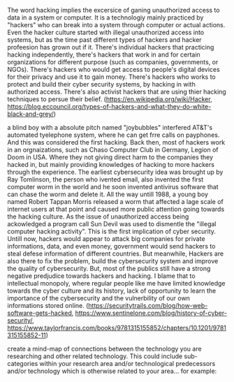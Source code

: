 The word hacking implies the excersice of ganing unauthorized access to data in a system or computer. It is a technologiy mainly practiced by "hackers" who can break into a system through computer or actual actions. Even the hacker culture started with illegal unauthorized access into systems, but as the time past different types of hackers and hacker profeesion has grown out if it. There's individual hackers that practicing hacking independently, there's hackers that work in and for certain organizations for different purpose (such as companies, governments, or NGOs). There's hackers who would get access to people's digital devices for their privacy and use it to gain money. There's hackers who works to protect and build their cyber security systems, by hacking in with authorized access. There's also activist hackers that are using thier hacking techniques to persue their belief. (https://en.wikipedia.org/wiki/Hacker, https://blog.eccouncil.org/types-of-hackers-and-what-they-do-white-black-and-grey/)

a blind boy with a absolute pitch named "joybubbles" interfered AT&T's automated tyelephone system, where he can get frre calls on payphones. And this was considered the first hacking. 
Back then, most of hackers work in an orgnaizations, such as Chaso Computer Club in Germany, Legion of Doom in USA. Where they not giving direct harm to the companies they hacked in, but mainly providing knowledges of hacking to more hackers through the experience. The earliest cybersecurity idea was brought up by Ray Tomlinson, the person who ivented email, also invented the first computer worm in the world and he soon invented antivirus software that can chase the worm and delete it. All the way untill 1988, a young boy named Robert Tappan Morris released a worm that affected a lage scale of internet users at that point and caused more public attention going towards the hacking culture. As the issue of unauthorized access being ackowledged a program call Sun Devil was used to dismentle the "illegal computer hacking activity". This is the first implication of cyber security. Untill now, hackers would appear to attack big companies for private informations, data, and even money, government would send hackers to steal defese information of different countries. But meanwhile, Hackers are also there to fix the problem, build the cybersecurity system and improve the quality of cybersecurity. But, most of the publics still have a strong negative predjudice towards hackers and hacking. I blame that to intellectual monopoly, where regular people like me have limited knowledge towards the cyber culture and its history, lack of opportunity to learn the importance of the cybersecurity and the vulnerbility of our own informations stored online.  (https://securitytrails.com/blog/how-web-software-gets-hacked, https://www.sentinelone.com/blog/history-of-cyber-security/, https://www.taylorfrancis.com/books/9781315155852/chapters/10.1201/9781315155852-11)



create a mind-map of connections between the technology you are researching and other related technology. This could include sub-categories within your research area and/or technological predecessors and/or technology which is otherwise related to your area... for example:
